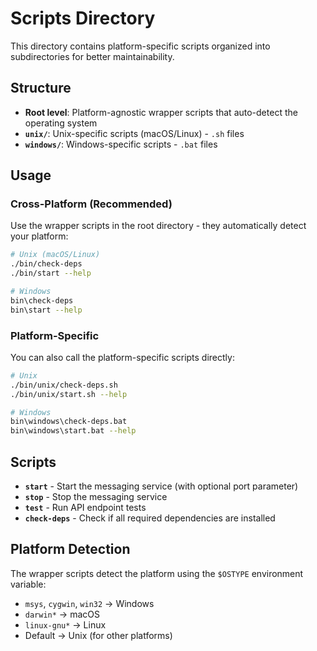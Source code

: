 # Scripts Directory

This directory contains platform-specific scripts organized into subdirectories for better maintainability.

## Structure

- **Root level**: Platform-agnostic wrapper scripts that auto-detect the operating system
- **`unix/`**: Unix-specific scripts (macOS/Linux) - `.sh` files
- **`windows/`**: Windows-specific scripts - `.bat` files

## Usage

### Cross-Platform (Recommended)
Use the wrapper scripts in the root directory - they automatically detect your platform:

```bash
# Unix (macOS/Linux)
./bin/check-deps
./bin/start --help

# Windows
bin\check-deps
bin\start --help
```

### Platform-Specific
You can also call the platform-specific scripts directly:

```bash
# Unix
./bin/unix/check-deps.sh
./bin/unix/start.sh --help

# Windows
bin\windows\check-deps.bat
bin\windows\start.bat --help
```

## Scripts

- **`start`** - Start the messaging service (with optional port parameter)
- **`stop`** - Stop the messaging service
- **`test`** - Run API endpoint tests
- **`check-deps`** - Check if all required dependencies are installed

## Platform Detection

The wrapper scripts detect the platform using the `$OSTYPE` environment variable:
- `msys`, `cygwin`, `win32` → Windows
- `darwin*` → macOS
- `linux-gnu*` → Linux
- Default → Unix (for other platforms)
